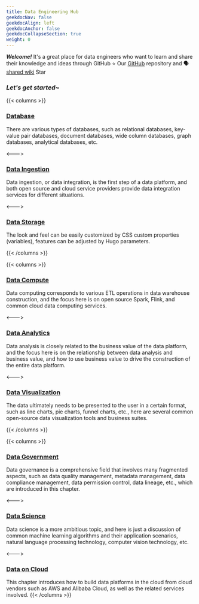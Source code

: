 ```yaml
---
title: Data Engineering Hub
geekdocNav: false
geekdocAlign: left
geekdocAnchor: false
geekdocCollapseSection: true
weight: 0
---
```




***Welcome!***
It's a great place for data engineers who want to learn and share their knowledge and ideas through GitHub
⭐ Our [GitHub](https://github.com/genkimaru/data-engineering-hub) repository and 🗣️ [shared wiki](https://www.linkedin.com/shareArticle?mini=true&url=https://data-engineering-hub.tech) Star

### ***Let's get started~***

{{< columns >}}
### [Database](./hub/Databases/index.html)

There are various types of databases, such as relational databases, key-value pair databases, document databases, wide column databases, graph databases, analytical databases, etc.

<--->

### [Data Ingestion](./hub/Data-Ingestion/index.html)

Data ingestion, or data integration, is the first step of a data platform, and both open source and cloud service providers provide data integration services for different situations.

<--->

### [Data Storage](./hub/Data-Storage/index.html)

The look and feel can be easily customized by CSS custom properties (variables), features can be adjusted by Hugo parameters.

{{< /columns >}}

{{< columns >}}
### [Data Compute](./hub/Data-Compute/index.html)

Data computing corresponds to various ETL operations in data warehouse construction, and the focus here is on open source Spark, Flink, and common cloud data computing services.

<--->

### [Data Analytics](./hub/Data-Analytics/index.html)

Data analysis is closely related to the business value of the data platform, and the focus here is on the relationship between data analysis and business value, and how to use business value to drive the construction of the entire data platform.

<--->

### [Data Visualization](./hub/Data-Visualization/index.html)

The data ultimately needs to be presented to the user in a certain format, such as line charts, pie charts, funnel charts, etc., here are several common open-source data visualization tools and business suites.

{{< /columns >}}

{{< columns >}}
### [Data Government](./hub/Data-Governance/index.html)

Data governance is a comprehensive field that involves many fragmented aspects, such as data quality management, metadata management, data compliance management, data permission control, data lineage, etc., which are introduced in this chapter.

<--->

### [Data Science](./hub/Data-Science/index.html)

Data science is a more ambitious topic, and here is just a discussion of common machine learning algorithms and their application scenarios, natural language processing technology, computer vision technology, etc.

<--->

### [Data on Cloud](./hub/Data-on-Cloud/index.html)

This chapter introduces how to build data platforms in the cloud from cloud vendors such as AWS and Alibaba Cloud, as well as the related services involved.
{{< /columns >}}



